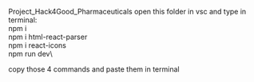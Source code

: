 Project_Hack4Good_Pharmaceuticals open this folder in vsc and type in terminal:\
npm i\
npm i html-react-parser\
npm i react-icons\
npm run dev\


copy those 4 commands and paste them in terminal
